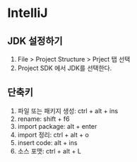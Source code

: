 # IntelliJ

## JDK 설정하기
1. File > Project Structure > Prject 탭 선택
2. Project SDK 에서 JDK를 선택한다.

## 단축키

1. 파일 또는 패키지 생성: ctrl + alt + ins
2. rename: shift + f6
3. import package: alt + enter
4. import 정리: ctrl + alt + o
5. insert code: alt + ins
6. 소스 포맷: ctrl + alt + L